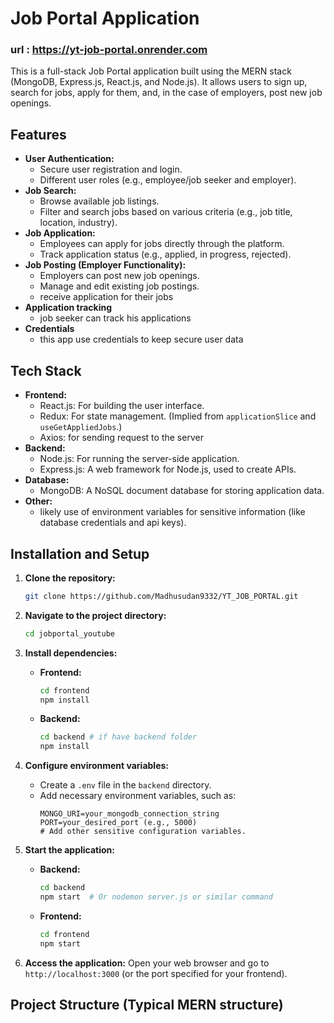 # Job Portal Application

### url : https://yt-job-portal.onrender.com

This is a full-stack Job Portal application built using the MERN stack (MongoDB, Express.js, React.js, and Node.js). It allows users to sign up, search for jobs, apply for them, and, in the case of employers, post new job openings.

## Features

*   **User Authentication:**
    *   Secure user registration and login.
    *   Different user roles (e.g., employee/job seeker and employer).
*   **Job Search:**
    *   Browse available job listings.
    *   Filter and search jobs based on various criteria (e.g., job title, location, industry).
*   **Job Application:**
    *   Employees can apply for jobs directly through the platform.
    *   Track application status (e.g., applied, in progress, rejected).
*   **Job Posting (Employer Functionality):**
    *   Employers can post new job openings.
    *   Manage and edit existing job postings.
    * receive application for their jobs
* **Application tracking**
    * job seeker can track his applications
* **Credentials**
    * this app use credentials to keep secure user data

## Tech Stack

*   **Frontend:**
    *   React.js: For building the user interface.
    *   Redux: For state management. (Implied from `applicationSlice` and `useGetAppliedJobs`.)
    * Axios: for sending request to the server
*   **Backend:**
    *   Node.js: For running the server-side application.
    *   Express.js: A web framework for Node.js, used to create APIs.
*   **Database:**
    *   MongoDB: A NoSQL document database for storing application data.
*   **Other:**
    *   likely use of environment variables for sensitive information (like database credentials and api keys).

## Installation and Setup

1.  **Clone the repository:**
    ```bash
    git clone https://github.com/Madhusudan9332/YT_JOB_PORTAL.git
    ```

2.  **Navigate to the project directory:**
    ```bash
    cd jobportal_youtube
    ```

3.  **Install dependencies:**
    *   **Frontend:**
        ```bash
        cd frontend
        npm install
        ```
    *   **Backend:**
        ```bash
        cd backend # if have backend folder
        npm install
        ```

4.  **Configure environment variables:**
    *   Create a `.env` file in the `backend` directory.
    *   Add necessary environment variables, such as:
        ```
        MONGO_URI=your_mongodb_connection_string
        PORT=your_desired_port (e.g., 5000)
        # Add other sensitive configuration variables.
        ```

5.  **Start the application:**
    *   **Backend:**
        ```bash
        cd backend
        npm start  # Or nodemon server.js or similar command
        ```
    *   **Frontend:**
        ```bash
        cd frontend
        npm start
        ```

6.  **Access the application:** Open your web browser and go to `http://localhost:3000` (or the port specified for your frontend).

## Project Structure (Typical MERN structure)

